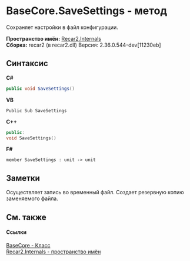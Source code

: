 # BaseCore.SaveSettings - метод
 

Сохраняет настройки в файл конфигурации.

**Пространство имён:**&nbsp;<a href="6da04919-8d63-2c8f-14b3-136fe2e029ba">Recar2.Internals</a><br />**Сборка:**&nbsp;recar2 (в recar2.dll) Версия: 2.36.0.544-dev[11230eb]

## Синтаксис

**C#**<br />
``` C#
public void SaveSettings()
```

**VB**<br />
``` VB
Public Sub SaveSettings
```

**C++**<br />
``` C++
public:
void SaveSettings()
```

**F#**<br />
``` F#
member SaveSettings : unit -> unit 

```


## Заметки
Осуществляет запись во временный файл. Создает резервную копию заменяемого файла.

## См. также


#### Ссылки
<a href="5d7b3a7d-89fd-7a42-1091-912a0f6d1528">BaseCore - Класс</a><br /><a href="6da04919-8d63-2c8f-14b3-136fe2e029ba">Recar2.Internals - пространство имён</a><br />